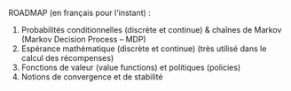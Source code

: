 ROADMAP (en français pour l'instant) :

1) Probabilités conditionnelles (discrète et continue) & chaînes de Markov (Markov Decision Process – MDP)
2) Espérance mathématique (discrète et continue) (très utilisé dans le calcul des récompenses)
3) Fonctions de valeur (value functions) et politiques (policies)
4) Notions de convergence et de stabilité
